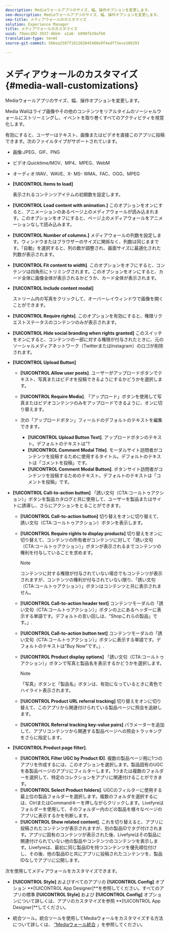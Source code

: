 ```yaml
---
description: Mediaウォールアプリのサイズ、幅、操作オプションを変更します。
seo-description: Mediaウォールアプリのサイズ、幅、操作オプションを変更します。
seo-title: メディアウォールのカスタマイズ
solution: Experience Manager
title: メディアウォールのカスタマイズ
uuid: 79aecd92-3937-4bb4- a1a6- b090fb39afb0
translation-type: tm+mt
source-git-commit: 566ea2587f101202045488e9f4edf73ece100293

---
```



# メディアウォールのカスタマイズ{#media-wall-customizations}

Mediaウォールアプリのサイズ、幅、操作オプションを変更します。



Media Wallはライブ画像やその他のコンテンツをリアルタイムのソーシャルウォールにストリーミングし、イベントを取り巻くすべてのアクティビティを視覚化します。

有効にすると、ユーザーはテキスト、画像またはビデオを直接このアプリに投稿できます。次のファイルタイプがサポートされています。

* 画像:JPEG、GIF、PNG
* ビデオ:Quicktime/MOV、MP4、MPEG、WebM
* オーディオ:WAV、WAVE、X- MS- WMA、FAC、OGG、MPEG

* **[!UICONTROL Items to load]**

   表示されるコンテンツアイテムの初期数を設定します。

* **[!UICONTROL Load content with animation.]** このオプションをオンにすると、アニメーションのあるページ上のメディアウォールが読み込まれます。このオプションをオフにすると、ページ上のメディアウォールをアニメーションなしで読み込みます。
* **[!UICONTROL Number of columns.]** メディアウォールの列数を設定します。ウィンドウまたはブラウザーのサイズに関係なく、列数は同じままです。「自動」を選択すると、列の数が調整され、画面サイズに最適化された列数が表示されます。
* **[!UICONTROL Fit content to width]**. このオプションをオフにすると、コンテンツは四角形にトリミングされます。このオプションをオンにすると、カード全体に画像全体が表示されるかどうか、カード全体が表示されます。
* **[!UICONTROL Include content modal]**

   ストリーム内の写真をクリックして、オーバーレイウィンドウで画像を開くことができます。

* **[!UICONTROL Require rights]**. このオプションを有効にすると、権限リクエストステータスのコンテンツのみが表示されます。
* **[!UICONTROL Hide social branding when rights granted]** このスイッチをオンにすると、コンテンツの一部に対する権限が付与されたときに、元のソーシャルメディアネットワーク（TwitterまたはInstagram）のロゴが削除されます。

* **[!UICONTROL Upload Button]**

   * **[!UICONTROL Allow user posts]**. ユーザーがアップロードボタンでテキスト、写真またはビデオを投稿できるようにするかどうかを選択します。
   * **[!UICONTROL Require Media]**. 「アップロード」ボタンを使用して写真またはビデオコンテンツのみをアップロードできるように、オンに切り替えます。
   * 次の「アップロードボタン」フィールドのデフォルトのテキストを編集できます。

      * **[!UICONTROL Upload Button Text]**. アップロードボタンのテキスト。デフォルトのテキストは"?
      * **[!UICONTROL Comment Modal Title]**. モーダルサイト訪問者がコンテンツを投稿するために使用するタイトル。デフォルトのテキストは「コメントを投稿」です。
      * **[!UICONTROL Comment Modal Button]**. ボタンサイト訪問者がコンテンツを投稿するためのテキスト。デフォルトのテキストは「コメントを投稿」です。

* **[!UICONTROL Call-to-action button]** 「誘い文句（CTA:コールトゥアクション）」ボタンを製品カタログと共に使用して、ユーザーを製品またはサイトに誘導し、さらにアクションをとることができます。

   * **[!UICONTROL Call-to-action button]** 切り替えをオンに切り替えて、誘い文句（CTA:コールトゥアクション）ボタンを表示します。
   * **[!UICONTROL Require rights to display products]** 切り替えをオンに切り替えて、コンテンツの所有者がコンテンツに対して「誘い文句（CTA:コールトゥアクション）」ボタンが表示されるまでコンテンツの権利を付与していることを求めます。

      >[!NOTE]
      >
      >コンテンツに対する権限が付与されていない場合でもコンテンツが表示されますが、コンテンツの権利が付与されていない限り、「誘い文句（CTA:コールトゥアクション）」ボタンはコンテンツと共に表示されません。

   * **[!UICONTROL Call-to-action header text]** コンテンツモーダルの「誘い文句（CTA:コールトゥアクション）」ボタンの上にあるヘッダーに表示する単語です。デフォルトの言い回しは、"Shopこれらの製品」です。」.
   * **[!UICONTROL Call-to-action button text]** コンテンツモーダルの「誘い文句（CTA:コールトゥアクション）」ボタンに表示する単語です。デフォルトのテキストは"Buy Now"です。」.
   * **[!UICONTROL Product display options]** 「誘い文句（CTA:コールトゥアクション）」ボタンで写真と製品名を表示するかどうかを選択します。

      >[!NOTE]
      >
      >「写真」ボタンと「製品名」ボタンは、有効になっているときに青色でハイライト表示されます。

   * **[!UICONTROL Product URL referral tracking]** 切り替えをオンに切り替えて、このアプリから関連付けられている製品ページに照会を追跡します。
   * **[!UICONTROL Referral tracking key-value pairs]** パラメーターを追加して、アプリコンテンツから関連する製品ページへの照会トラッキングをさらに指定します。

* **[!UICONTROL Product page filter]**.
   * **[!UICONTROL Filter UGC by Product ID]**. 複数の製品ページ用に1つのアプリを作成するには、このオプションを選択します。製品固有のUGCを各製品ページのアプリにフィルターします。1つまたは複数のフォルダーを選択して、特定のコレクションをアプリに関連付けることができます。
   * **[!UICONTROL Select Product folders]**. UGCのフィルターに使用する最上位の製品フォルダーを選択します。複数のフォルダを選択するには、CtrlまたはCommandキーを押しながらクリックします。Livefyreはフォルダーを使用して、そのフォルダー内のどの製品を様々なページのアプリに表示するかを判断します。
   * **[!UICONTROL Show related content]**. これを切り替えると、アプリに投稿されたコンテンツが表示されますが、別の製品IDでタグ付けされます。アプリに固有のコンテンツが表示された後、Livefyreはその製品に関連付けられていない他の製品やコンテンツのコンテンツを表示します。Livefyreは、最初に同じ製品IDを持つコンテンツを優先順位付けし、その後、他の製品IDと共にアプリに投稿されたコンテンツを、製品IDなしでアプリに公開します。

次を使用してメディアウォールをカスタマイズできます。

* **[!UICONTROL Style]** およびすべてのアプリの **[!UICONTROL Config]** オプション **[!UICONTROL App Designer]**を参照してください。すべてのアプリの標準 **[!UICONTROL Style]** および **[!UICONTROL Config]** オプションについて詳しくは、アプリのカスタマイズを参照 **[!UICONTROL App Designer]**してください。

* 統合ツール。統合ツールを使用してMediaウォールをカスタマイズする方法について詳しくは、 ["Mediaウォール統合](/help/implementation/c-app-integrations/c-media-wall-integration.md) 」を参照してください。

